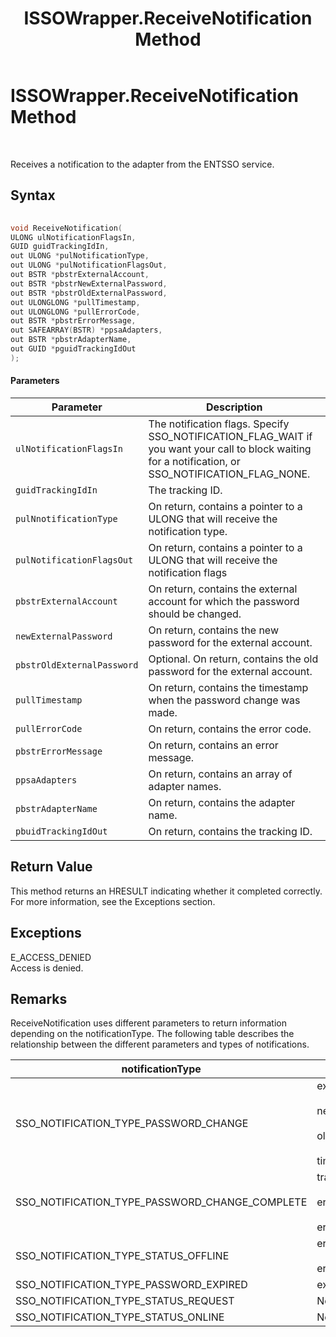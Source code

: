 ﻿---
title: ISSOWrapper.ReceiveNotification Method
TOCTitle: ISSOWrapper.ReceiveNotification Method
ms:assetid: e21e9fba-7114-49ff-a127-cac04991c8ef
ms:mtpsurl: https://msdn.microsoft.com/en-us/library/Aa705432(v=BTS.80)
ms:contentKeyID: 51532945
ms.date: 08/30/2017
mtps_version: v=BTS.80
dev_langs:
- c++
---

# ISSOWrapper.ReceiveNotification Method

 

Receives a notification to the adapter from the ENTSSO service.

## Syntax

``` c++
  
void ReceiveNotification(  
ULONG ulNotificationFlagsIn,  
GUID guidTrackingIdIn,  
out ULONG *pulNotificationType,  
out ULONG *pulNotificationFlagsOut,  
out BSTR *pbstrExternalAccount,  
out BSTR *pbstrNewExternalPassword,  
out BSTR *pbstrOldExternalPassword,  
out ULONGLONG *pullTimestamp,  
out ULONGLONG *pullErrorCode,  
out BSTR *pbstrErrorMessage,  
out SAFEARRAY(BSTR) *ppsaAdapters,  
out BSTR *pbstrAdapterName,  
out GUID *pguidTrackingIdOut  
);  
```

#### Parameters

<table>
<thead>
<tr class="header">
<th>Parameter</th>
<th>Description</th>
</tr>
</thead>
<tbody>
<tr class="odd">
<td><code>ulNotificationFlagsIn</code></td>
<td>The notification flags. Specify SSO_NOTIFICATION_FLAG_WAIT if you want your call to block waiting for a notification, or SSO_NOTIFICATION_FLAG_NONE.</td>
</tr>
<tr class="even">
<td><code>guidTrackingIdIn</code></td>
<td>The tracking ID.</td>
</tr>
<tr class="odd">
<td><code>pulNnotificationType</code></td>
<td>On return, contains a pointer to a ULONG that will receive the notification type.</td>
</tr>
<tr class="even">
<td><code>pulNotificationFlagsOut</code></td>
<td>On return, contains a pointer to a ULONG that will receive the notification flags</td>
</tr>
<tr class="odd">
<td><code>pbstrExternalAccount</code></td>
<td>On return, contains the external account for which the password should be changed.</td>
</tr>
<tr class="even">
<td><code>newExternalPassword</code></td>
<td>On return, contains the new password for the external account.</td>
</tr>
<tr class="odd">
<td><code>pbstrOldExternalPassword</code></td>
<td>Optional. On return, contains the old password for the external account.</td>
</tr>
<tr class="even">
<td><code>pullTimestamp</code></td>
<td>On return, contains the timestamp when the password change was made.</td>
</tr>
<tr class="odd">
<td><code>pullErrorCode</code></td>
<td>On return, contains the error code.</td>
</tr>
<tr class="even">
<td><code>pbstrErrorMessage</code></td>
<td>On return, contains an error message.</td>
</tr>
<tr class="odd">
<td><code>ppsaAdapters</code></td>
<td>On return, contains an array of adapter names.</td>
</tr>
<tr class="even">
<td><code>pbstrAdapterName</code></td>
<td>On return, contains the adapter name.</td>
</tr>
<tr class="odd">
<td><code>pbuidTrackingIdOut</code></td>
<td>On return, contains the tracking ID.</td>
</tr>
</tbody>
</table>


## Return Value

This method returns an HRESULT indicating whether it completed correctly. For more information, see the Exceptions section.

## Exceptions

E\_ACCESS\_DENIED  
Access is denied.

## Remarks

ReceiveNotification uses different parameters to return information depending on the notificationType. The following table describes the relationship between the different parameters and types of notifications.

<table>
<thead>
<tr class="header">
<th>notificationType</th>
<th>Parameters</th>
</tr>
</thead>
<tbody>
<tr class="odd">
<td>SSO_NOTIFICATION_TYPE_PASSWORD_CHANGE</td>
<td>externalAccount<br />
<br />
newExternalPassword<br />
<br />
oldExternalPassword<br />
<br />
timestamp</td>
</tr>
<tr class="even">
<td>SSO_NOTIFICATION_TYPE_PASSWORD_CHANGE_COMPLETE</td>
<td>trackingIdIn<br />
<br />
errorCode<br />
<br />
errorMessage</td>
</tr>
<tr class="odd">
<td>SSO_NOTIFICATION_TYPE_STATUS_OFFLINE</td>
<td>errorCode<br />
<br />
errorMessage</td>
</tr>
<tr class="even">
<td>SSO_NOTIFICATION_TYPE_PASSWORD_EXPIRED</td>
<td>externalAccount</td>
</tr>
<tr class="odd">
<td>SSO_NOTIFICATION_TYPE_STATUS_REQUEST</td>
<td>None</td>
</tr>
<tr class="even">
<td>SSO_NOTIFICATION_TYPE_STATUS_ONLINE</td>
<td>None</td>
</tr>
</tbody>
</table>

